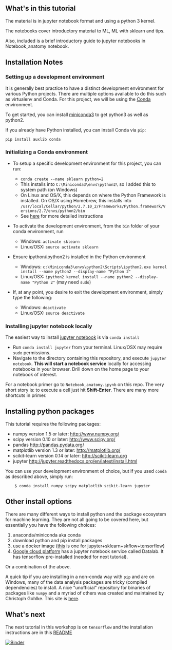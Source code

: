 ## What's in this tutorial

The material is in jupyter notebook format and using a python 3 kernel.  

The notebooks cover introductory material to ML, ML with sklearn and tips.

Also, included is a brief introductory guide to jupyter notebooks in Notebook_anatomy notebook.

## Installation Notes

### Setting up a development environment

It is generally best practice to have a distinct development environment for various Python projects. There are multiple options available to do this such as virtualenv and Conda. For this project, we will be using the [Conda](https://www.continuum.io/why-anaconda) environment.

To get started, you can install [miniconda3](http://conda.pydata.org/docs/install/quick.html) to get python3 as well as python2.

If you already have Python installed, you can install Conda via `pip`:

```
pip install auxlib conda
```

### Initializing a Conda environment

* To setup a specific development environment for this project, you can run:
  * `conda create --name sklearn python=2`
  * This installs into `C:\Miniconda3\envs\python2\` so I added this to system path (on Windows)
  * On Linux and OS/X, this depends on where the Python Framework is installed. On OS/X using Homebrew, this installs into `/usr/local/Cellar/python/2.7.10_2/Frameworks/Python.framework/Versions/2.7/envs/python2/bin`
  * See [here](http://conda.pydata.org/docs/py2or3.html) for more detailed instructions

* To activate the development environment, from the `bin` folder of your conda environment, run
  * Windows: `activate sklearn`
  * Linux/OSX: `source activate sklearn`

* Ensure ipython/ipython2 is installed in the Python environment
  * Windows: `c:\Miniconda3\envs\python2\Scripts\ipython2.exe kernel install --name python2 --display-name "Python 2"`
  * Linux/OSX: `ipython2 kernel install --name python2 --display-name "Python 2"` (may need `sudo`)

* If, at any point, you desire to exit the development environment, simply type the following:
  * Windows: `deactivate`
  * Linux/OSX: `source deactivate`


###  Installing jupyter notebook locally

The easiest way to install [jupyter notebook](http://jupyter.org/) is via `conda install`
* Run `conda install jupyter` from your terminal. Linux/OSX may require `sudo` permissions.
* Navigate to the directory containing this repository, and execute `jupyter notebook`. <b>This will start a notebook service</b> locally for accessing notebooks in your browser. Drill down on the home page to your notebook of interest.

For a notebook primer go to `Notebook_anatomy.ipynb` on this repo.  The very short story is: to execute a cell just hit <b>Shift-Enter</b>.  There are many more shortcuts in primer.

## Installing python packages

This tutorial requires the following packages:

 * numpy version 1.5 or later: http://www.numpy.org/
 * scipy version 0.10 or later: http://www.scipy.org/
 * pandas http://pandas.pydata.org/
 * matplotlib version 1.3 or later: http://matplotlib.org/
 * scikit-learn version 0.14 or later: http://scikit-learn.org
 * jupyter http://jupyter.readthedocs.org/en/latest/install.html

You can use your development environment of choice, but if you used `conda` as described above, simply run:
```
	$ conda install numpy scipy matplotlib scikit-learn jupyter
```

## Other install options

There are many different ways to install python and the package ecosystem for machine learning.  They are not all going to be covered here, but essentially you have the following choices:

1. anaconda/miniconda aka conda
2. download python and pip install packages
3. use a docker image ([this](https://hub.docker.com/r/wi3o/skflow-jupyternb/) is one for jupyter+sklearn+skflow+tensorflow)
4. [Google cloud platform](https://cloud.google.com/) has a jupyter notebook service called Datalab.  It has tensorflow pre-installed (needed for next tutorial).

Or a combination of the above.

A quick tip if you are installing in a non-conda way with `pip` and are on Windows, many of the data analysis packages are tricky (compiled dependencies) to install.  A nice "unofficial" repository for binaries of packages like `numpy` and a myriad of others was created and maintained by Christoph Gohlke.  This site is [here](http://www.lfd.uci.edu/~gohlke/pythonlibs/).

## What's next

The next tutorial in this workshop is on `tensorflow` and the installation instructions are in this [README](https://github.com/PythonWorkshop/intro-to-tensorflow/blob/master/README.md)

[![Binder](http://mybinder.org/badge.svg)](http://mybinder.org/repo/PythonWorkshop/intro-to-sklearn)
